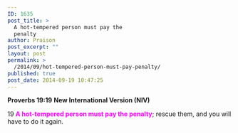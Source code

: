 ```yaml
---
ID: 1635
post_title: >
  A hot-tempered person must pay the
  penalty
author: Praison
post_excerpt: ""
layout: post
permalink: >
  /2014/09/hot-tempered-person-must-pay-penalty/
published: true
post_date: 2014-09-19 10:47:25
---
```

<strong>Proverbs 19:19</strong>
<strong> New International Version (NIV)</strong>

19 <span style="color: #ff00ff;"><strong>A hot-tempered person must pay the penalty</strong></span>;
rescue them, and you will have to do it again.